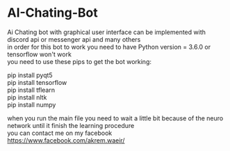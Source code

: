# AI-Chating-Bot  
Ai Chating bot with graphical user interface can be implemented with discord api or messenger api and many others  
in order for this bot to work you need to have Python version = 3.6.0 or tensorflow won't work  
you need to use these pips to get the bot working:  
  
pip install pyqt5  
pip install tensorflow  
pip install tflearn  
pip install nltk  
pip install numpy  

when you run the main file you need to wait a little bit because of the neuro network until it finish the learning procedure  
you can contact me on my facebook https://www.facebook.com/akrem.waeir/
